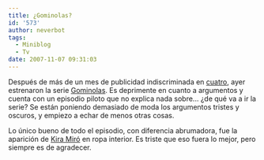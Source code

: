 ```yaml
---
title: ¿Gominolas?
id: '573'
author: neverbot
tags:
  - Miniblog
  - Tv
date: 2007-11-07 09:31:03
---
```


Después de más de un mes de publicidad indiscriminada en [cuatro](http://www.cuatro.com/), ayer estrenaron la serie [Gominolas](http://www.cuatro.com/gominolas/). Es deprimente en cuanto a argumentos y cuenta con un episodio piloto que no explica nada sobre... ¿de qué va a ir la serie? Se están poniendo demasiado de moda los argumentos tristes y oscuros, y empiezo a echar de menos otras cosas.

Lo único bueno de todo el episodio, con diferencia abrumadora, fue la aparición de [Kira Miró](https://neverbot.com/fotografia/las-cosas-bonitas-que-tiene-la-vida/) en ropa interior. Es triste que eso fuera lo mejor, pero siempre es de agradecer.